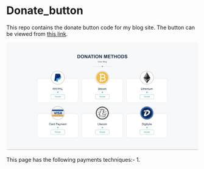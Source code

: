 # Donate_button
This repo contains the donate button code for my blog site. The button can be viewed from [this link](https://sashuu6.github.io/Donate_button/).

![Homepage](/docs/home-page.png)

This page has the following payments techniques:-
1. 